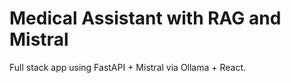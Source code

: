 # Medical Assistant with RAG and Mistral

Full stack app using FastAPI + Mistral via Ollama + React.
